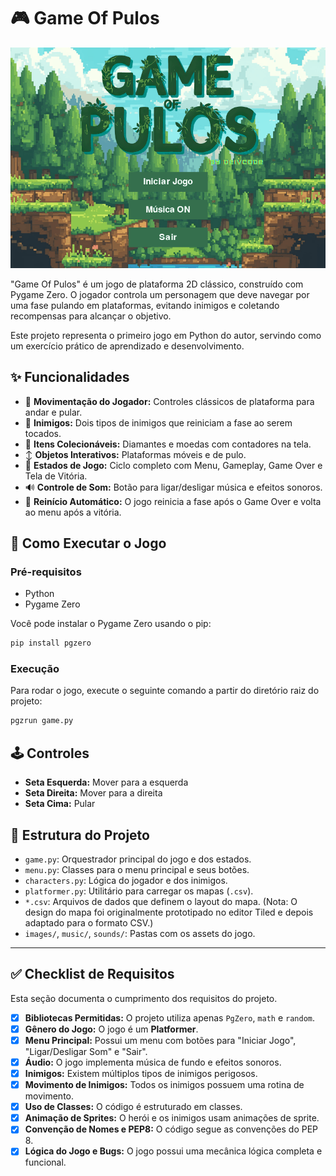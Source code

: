 # 🎮 Game Of Pulos

![Gameplay do Game Of Pulos](gif-jogo-python.gif)

"Game Of Pulos" é um jogo de plataforma 2D clássico, construído com Pygame Zero. O jogador controla um personagem que deve navegar por uma fase pulando em plataformas, evitando inimigos e coletando recompensas para alcançar o objetivo.

Este projeto representa o primeiro jogo em Python do autor, servindo como um exercício prático de aprendizado e desenvolvimento.

## ✨ Funcionalidades

-   🏃 **Movimentação do Jogador:** Controles clássicos de plataforma para andar e pular.
-   👾 **Inimigos:** Dois tipos de inimigos que reiniciam a fase ao serem tocados.
-   💎 **Itens Colecionáveis:** Diamantes e moedas com contadores na tela.
-   ↕️ **Objetos Interativos:** Plataformas móveis e de pulo.
-   🔄 **Estados de Jogo:** Ciclo completo com Menu, Gameplay, Game Over e Tela de Vitória.
-   🔊 **Controle de Som:** Botão para ligar/desligar música e efeitos sonoros.
-   🔁 **Reinício Automático:** O jogo reinicia a fase após o Game Over e volta ao menu após a vitória.

## 🚀 Como Executar o Jogo

### Pré-requisitos

-   Python
-   Pygame Zero

Você pode instalar o Pygame Zero usando o pip:
```bash
pip install pgzero
```

### Execução

Para rodar o jogo, execute o seguinte comando a partir do diretório raiz do projeto:

```bash
pgzrun game.py
```

## 🕹️ Controles

-   **Seta Esquerda:** Mover para a esquerda
-   **Seta Direita:** Mover para a direita
-   **Seta Cima:** Pular

## 📁 Estrutura do Projeto

-   `game.py`: Orquestrador principal do jogo e dos estados.
-   `menu.py`: Classes para o menu principal e seus botões.
-   `characters.py`: Lógica do jogador e dos inimigos.
-   `platformer.py`: Utilitário para carregar os mapas (`.csv`).
-   `*.csv`: Arquivos de dados que definem o layout do mapa. (Nota: O design do mapa foi originalmente prototipado no editor Tiled e depois adaptado para o formato CSV.)
-   `images/`, `music/`, `sounds/`: Pastas com os assets do jogo.

---

## ✅ Checklist de Requisitos

Esta seção documenta o cumprimento dos requisitos do projeto.

-   [x] **Bibliotecas Permitidas:** O projeto utiliza apenas `PgZero`, `math` e `random`.
-   [x] **Gênero do Jogo:** O jogo é um **Platformer**.
-   [x] **Menu Principal:** Possui um menu com botões para "Iniciar Jogo", "Ligar/Desligar Som" e "Sair".
-   [x] **Áudio:** O jogo implementa música de fundo e efeitos sonoros.
-   [x] **Inimigos:** Existem múltiplos tipos de inimigos perigosos.
-   [x] **Movimento de Inimigos:** Todos os inimigos possuem uma rotina de movimento.
-   [x] **Uso de Classes:** O código é estruturado em classes.
-   [x] **Animação de Sprites:** O herói e os inimigos usam animações de sprite.
-   [x] **Convenção de Nomes e PEP8:** O código segue as convenções do PEP 8.
-   [x] **Lógica do Jogo e Bugs:** O jogo possui uma mecânica lógica completa e funcional.
